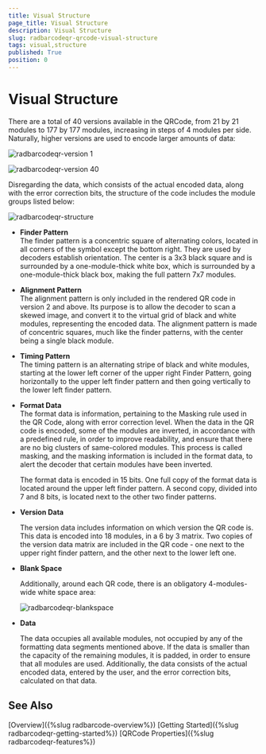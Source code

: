 ```yaml
---
title: Visual Structure
page_title: Visual Structure
description: Visual Structure
slug: radbarcodeqr-qrcode-visual-structure
tags: visual,structure
published: True
position: 0
---
```


# Visual Structure

There are a total of 40 versions available in the QRCode,  from 21 by 21 modules to 177 by  177 modules, increasing in steps of 4 modules per side. Naturally, higher versions are used to encode larger amounts of data:

![radbarcodeqr-version 1](images/radbarcodeqr-version1.png)

![radbarcodeqr-version 40](images/radbarcodeqr-version40.png)

Disregarding the data, which consists of the actual encoded data, along with the error correction bits, the structure of the code includes the module groups listed below:

![radbarcodeqr-structure](images/radbarcodeqr-structure.png)

* __Finder Pattern__  
	The finder pattern is a concentric square of alternating colors, located in all corners of the symbol except the bottom right. They are used by decoders establish orientation. The center is a 3x3 black square and is surrounded by a one-module-thick white box, which is surrounded by a one-module-thick black box, making the full pattern 7x7 modules.

* __Alignment Pattern__  
	The alignment pattern is only included in the rendered QR code in version 2 and above. Its purpose is to allow the decoder to scan a skewed image, and convert it to the virtual grid of black and white modules, representing the encoded data. The alignment pattern is made of concentric squares, much like the finder patterns, with the center being a single black module.

* __Timing Pattern__  
	The timing pattern is an alternating stripe of black and white modules, starting at the lower left corner of the upper right Finder Pattern, going horizontally to the upper left finder pattern and then going vertically to the lower left finder pattern.

* __Format Data__  
	The format data is information, pertaining to the Masking rule used in the QR Code, along with error correction level. When the data in the QR code is encoded, some of the modules are inverted, in accordance with a predefined rule, in order to improve readability, and ensure that there are no big clusters of same-colored modules. This process is called masking, and the masking information is included in the format data, to alert the decoder that certain modules have been inverted.

	The format data is encoded in 15 bits. One full copy of the format data is located around the upper left finder pattern. A second copy, divided into 7 and 8 bits, is located next to the other two finder patterns.

* __Version Data__

	The version data includes information on which version the QR code is. This data is encoded into 18 modules, in a 6 by 3 matrix. Two copies of the version data matrix are included in the QR code - one next to the upper right finder pattern, and the other next to the lower left one.

* __Blank Space__

	Additionally, around each QR code, there is an obligatory 4-modules-wide white space area:

	![radbarcodeqr-blankspace](images/radbarcodeqr-blankspace.png)

* __Data__

	The data occupies all available modules, not occupied by any of the formatting data segments mentioned above. If the data is smaller than the capacity of the remaining modules, it is padded, in order to ensure that all modules are used. Additionally, the data consists of the actual encoded data, entered by the user, and the error correction bits, calculated on that data.

## See Also
[Overview]({%slug radbarcode-overview%})
[Getting Started]({%slug radbarcodeqr-getting-started%})
[QRCode Properties]({%slug radbarcodeqr-features%})